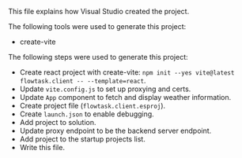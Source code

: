 This file explains how Visual Studio created the project.

The following tools were used to generate this project:
- create-vite

The following steps were used to generate this project:
- Create react project with create-vite: `npm init --yes vite@latest flowtask.client -- --template=react`.
- Update `vite.config.js` to set up proxying and certs.
- Update `App` component to fetch and display weather information.
- Create project file (`flowtask.client.esproj`).
- Create `launch.json` to enable debugging.
- Add project to solution.
- Update proxy endpoint to be the backend server endpoint.
- Add project to the startup projects list.
- Write this file.
